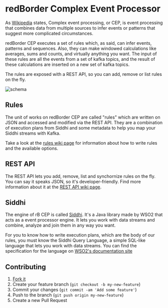 # redBorder Complex Event Processor

As [Wikipedia](https://en.wikipedia.org/wiki/Complex_event_processing) states, Complex event processing, or CEP, is
event processing that combines data from multiple sources to infer events or patterns that suggest more complicated
circumstances.

redBorder CEP executes a set of rules which, as said, can infer events, patterns and sequences. Also, they can make windowed calculations like averages, sums and counts, and virtually anything you want. The input of these rules are all the events from a set of kafka topics, and the result of these calculations are inserted on a new set of kafka topics.

The rules are exposed with a REST API, so you can add, remove or list rules on the fly.

![schema](https://cloud.githubusercontent.com/assets/474728/8695543/d2bca678-2ae5-11e5-8ced-0f25b767441b.jpg)

## Rules

The unit of works on redBorder CEP are called "rules" which are written on JSON and accessed and modified via the REST API. They are a combination of execution plans from Siddhi and some metadata to help you map your Siddhi streams with Kafka.

Take a look at the [rules wiki page](https://github.com/redBorder/cep/wiki/Rules) for information about how to write rules and the available options.

## REST API

The REST API lets you add, remove, list and synchornize rules on the fly. You can say it speaks JSON, so it's developer-friendly. Find more information about it at the [REST API wiki page](https://github.com/redBorder/cep/wiki/Rest-API).

## Siddhi

The engine of rB CEP is called [Siddhi](https://github.com/wso2/siddhi). It's a Java library made by WSO2 that acts as a event processor engine. It lets you work with data streams and combine, analyze and join them in any way you want.

For you to know how to write execution plans, which are the body of our rules, you must know the Siddhi Query Language, a simple SQL-like language that lets you work with data streams. You can find the specification for the language on [WSO2's documentation site](https://docs.wso2.com/display/CEP310/Siddhi+Language+Specification)

## Contributing

1. [Fork it](https://github.com/redborder/cep/fork)
2. Create your feature branch (`git checkout -b my-new-feature`)
3. Commit your changes (`git commit -am 'Add some feature'`)
4. Push to the branch (`git push origin my-new-feature`)
5. Create a new Pull Request
